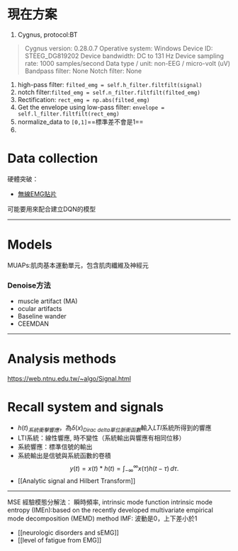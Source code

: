# 現在方案
1. Cygnus, protocol:BT 
>Cygnus version: 0.28.0.7
>Operative system: Windows
>Device ID: STEEG_DG819202
>Device bandwidth: DC to 131 Hz
>Device sampling rate: 1000 samples/second
>Data type / unit: non-EEG / micro-volt (uV)
>Bandpass filter: None
>Notch filter: None

1. high-pass filter: `filted_emg = self.h_filter.filtfilt(signal)`
2. notch filter:`filted_emg = self.n_filter.filtfilt(filted_emg)`
3. Rectification: `rect_emg = np.abs(filted_emg)`
4. Get the envelope using low-pass filter: `envelope = self.l_filter.filtfilt(rect_emg)`
5. normalize_data to `[0,1]`==標準差不會是1==
6. 
# Data collection
硬體突破：
- [無線EMG貼片](https://www.bio-translational-exoskeleton.com/)

可能要用來配合建立DQN的模型

---
# Models
MUAPs:肌肉基本運動單元，包含肌肉纖維及神經元
### Denoise方法
- muscle artifact (MA)
- ocular artifacts
- Baseline wander
- CEEMDAN

---
# Analysis methods
https://web.ntnu.edu.tw/~algo/Signal.html
# Recall system and signals
- $h(t)_{系統衝擊響應}$，為$\delta(x)_{Dirac\ delta單位脈衝函數}$輸入$LTI$系統所得到的響應
- LTI系統：線性響應, 時不變性（系統輸出與響應有相同位移）
- 系統響應：標準信號的輸出
- 系統輸出是信號與系統函數的卷積
$$y(t) = x(t) \ast h(t) = \int_{-\infty}^{\infty} x(\tau) h(t - \tau) \, d\tau.
$$
- [[Analytic signal and Hilbert Transform]]

---
MSE
經驗模態分解法：
瞬時頻率, intrinsic mode function
intrinsic mode entropy (IMEn):based on the recently developed multivariate empirical mode decomposition (MEMD) method
IMF: 波動是0，上下差小於1

- [[neurologic disorders and sEMG]]
- [[level of fatigue from EMG]]